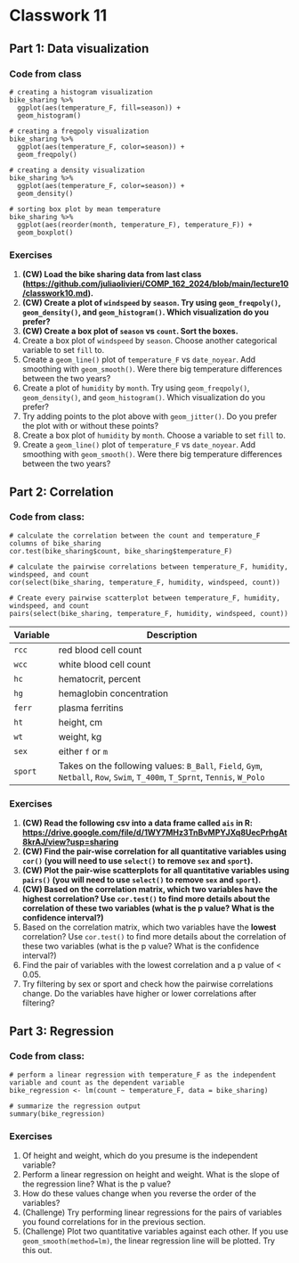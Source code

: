 # Classwork 11

## Part 1: Data visualization

### Code from class
```
# creating a histogram visualization
bike_sharing %>%
  ggplot(aes(temperature_F, fill=season)) +
  geom_histogram()

# creating a freqpoly visualization
bike_sharing %>%
  ggplot(aes(temperature_F, color=season)) +
  geom_freqpoly()

# creating a density visualization
bike_sharing %>%
  ggplot(aes(temperature_F, color=season)) +
  geom_density()

# sorting box plot by mean temperature
bike_sharing %>%
  ggplot(aes(reorder(month, temperature_F), temperature_F)) +
  geom_boxplot()
```

### Exercises
1. **(CW) Load the bike sharing data from last class (https://github.com/juliaolivieri/COMP_162_2024/blob/main/lecture10/classwork10.md).**
1. **(CW) Create a plot of `windspeed` by `season`. Try using `geom_freqpoly()`, `geom_density()`, and `geom_histogram()`. Which visualization do you prefer?**
1. **(CW) Create a box plot of `season` vs `count`. Sort the boxes.**
1. Create a box plot of `windspeed` by `season`. Choose another categorical variable to set `fill` to.
1. Create a `geom_line()` plot of `temperature_F` vs `date_noyear`. Add smoothing with `geom_smooth()`. Were there big temperature differences between the two years?
1. Create a plot of `humidity` by `month`. Try using `geom_freqpoly()`, `geom_density()`, and `geom_histogram()`. Which visualization do you prefer?
1. Try adding points to the plot above with `geom_jitter()`. Do you prefer the plot with or without these points?
1. Create a box plot of `humidity` by `month`. Choose a variable to set `fill` to.
1. Create a `geom_line()` plot of `temperature_F` vs `date_noyear`. Add smoothing with `geom_smooth()`. Were there big temperature differences between the two years?

## Part 2: Correlation

### Code from class:
```
# calculate the correlation between the count and temperature_F columns of bike_sharing
cor.test(bike_sharing$count, bike_sharing$temperature_F)

# calculate the pairwise correlations between temperature_F, humidity, windspeed, and count
cor(select(bike_sharing, temperature_F, humidity, windspeed, count))

# Create every pairwise scatterplot between temperature_F, humidity, windspeed, and count
pairs(select(bike_sharing, temperature_F, humidity, windspeed, count))
```

| Variable | Description |
| -- | -- |
| `rcc` | red blood cell count |
| `wcc` | white blood cell count |
| `hc` | hematocrit, percent |
| `hg` | hemaglobin concentration |
| `ferr` | plasma ferritins |
| `ht` | height, cm |
| `wt` | weight, kg|
| `sex` | either `f` or `m` |
| `sport` | Takes on the following values: `B_Ball`, `Field`, `Gym`, `Netball`, `Row`, `Swim`, `T_400m`, `T_Sprnt`, `Tennis`, `W_Polo`|

### Exercises
1. **(CW) Read the following csv into a data frame called `ais` in R: https://drive.google.com/file/d/1WY7MHz3TnBvMPYJXq8UecPrhgAt8krAJ/view?usp=sharing**
1. **(CW) Find the pair-wise correlation for all quantitative variables using `cor()` (you will need to use `select()` to remove `sex` and `sport`).**
1. **(CW) Plot the pair-wise scatterplots for all quantitative variables using `pairs()` (you will need to use `select()` to remove `sex` and `sport`).**
1. **(CW) Based on the correlation matrix, which two variables have the **highest** correlation? Use `cor.test()` to find more details about the correlation of these two variables (what is the p value? What is the confidence interval?)**
1. Based on the correlation matrix, which two variables have the **lowest** correlation? Use `cor.test()` to find more details about the correlation of these two variables (what is the p value? What is the confidence interval?)
1. Find the pair of variables with the lowest correlation and a p value of < 0.05.
1. Try filtering by sex or sport and check how the pairwise correlations change. Do the variables have higher or lower correlations after filtering?

## Part 3: Regression

### Code from class:
```
# perform a linear regression with temperature_F as the independent variable and count as the dependent variable
bike_regression <- lm(count ~ temperature_F, data = bike_sharing)

# summarize the regression output
summary(bike_regression)
```

### Exercises
1. Of height and weight, which do you presume is the independent variable?
2. Perform a linear regression on height and weight. What is the slope of the regression line? What is the p value?
3. How do these values change when you reverse the order of the variables?
4. (Challenge) Try performing linear regressions for the pairs of variables you found correlations for in the previous section.
5. (Challenge) Plot two quantitative variables against each other. If you use `geom_smooth(method=lm)`, the linear regression line will be plotted. Try this out.

